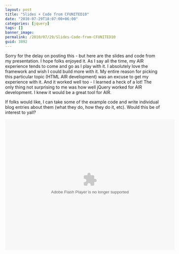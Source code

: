 ```yaml
---
layout: post
title: "Slides + Code from CFUNITED10"
date: "2010-07-29T18:07:00+06:00"
categories: [jquery]
tags: []
banner_image: 
permalink: /2010/07/29/Slides-Code-from-CFUNITED10
guid: 3892
---
```


Sorry for the delay on posting this - but here are the slides and code from my presentation. I hope folks enjoyed it. As I say all the time, my AIR experience tends to come and go as I play with it. I absolutely love the framework and wish I could build more with it. My entire reason for picking this particular topic (HTML AIR development) was an excuse to get my experience with it. And it worked well too - I learned a heck of a lot! The only thing not surprising to me was how well jQuery worked for AIR development. I knew it would be a great tool for AIR.

<p>

If folks would like, I can take some of the example code and write individual blog entries about them (what they do, how they do it, etc). Would this be of interest to yall?

<p>

<object height="425" width="550"><param name="movie" value="http://slidesix.com/viewer/SlideSixViewer.swf?alias=AIR-Development-with-jQuery-and-ColdFusion" /><param name="menu" value="false"/><param name="scale" value="noScale"/><param name="allowFullScreen" value="true"/><param name="allowScriptAccess" value="always" /><param value="transparent" name="wmode" /><param value="quality" name="best" /><embed src="http://slidesix.com/viewer/SlideSixViewer.swf?alias=AIR-Development-with-jQuery-and-ColdFusion" allowscriptaccess="always" allowFullScreen="true" height="425" width="550" type="application/x-shockwave-flash" wmode="transparent" quality="best" /></object>